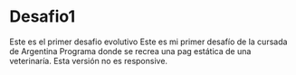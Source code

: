 # Desafio1
Este es el primer desafio evolutivo
Este es mi primer desafío de la cursada de Argentina Programa donde se recrea una pag estática de una veterinaría. Esta versión no es responsive.
